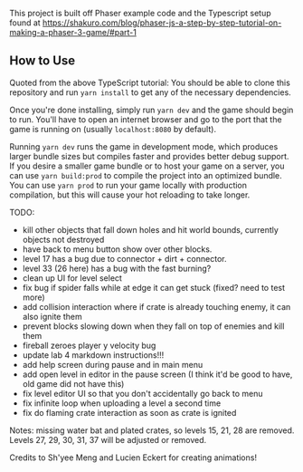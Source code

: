 This project is built off Phaser example code and the Typescript setup found at https://shakuro.com/blog/phaser-js-a-step-by-step-tutorial-on-making-a-phaser-3-game/#part-1

## How to Use

Quoted from the above TypeScript tutorial: You should be able to clone this repository and run `yarn install` to get any of the necessary dependencies.

Once you're done installing, simply run `yarn dev` and the game should begin to run. You'll have to open an internet browser and go to the port that the game is running on (usually `localhost:8080` by default).

Running `yarn dev` runs the game in development mode, which produces larger bundle sizes but compiles faster and provides better debug support. If you desire a smaller game bundle or to host your game on a server, you can use `yarn build:prod` to compile the project into an optimized bundle. You can use `yarn prod` to run your game locally with production compilation, but this will cause your hot reloading to take longer.

TODO:

- kill other objects that fall down holes and hit world bounds, currently objects not destroyed
- have back to menu button show over other blocks.
- level 17 has a bug due to connector + dirt + connector.
- level 33 (26 here) has a bug with the fast burning?
- clean up UI for level select
- fix bug if spider falls while at edge it can get stuck (fixed? need to test more)
- add collision interaction where if crate is already touching enemy, it can also ignite them
- prevent blocks slowing down when they fall on top of enemies and kill them
- fireball zeroes player y velocity bug
- update lab 4 markdown instructions!!!
- add help screen during pause and in main menu
- add open level in editor in the pause screen (I think it'd be good to have, old game did not have this)
- fix level editor UI so that you don't accidentally go back to menu
- fix infinite loop when uploading a level a second time
- fix do flaming crate interaction as soon as crate is ignited

Notes: missing water bat and plated crates, so levels 15, 21, 28 are removed. Levels 27, 29, 30, 31, 37 will be adjusted or removed.

Credits to Sh'yee Meng and Lucien Eckert for creating animations!

